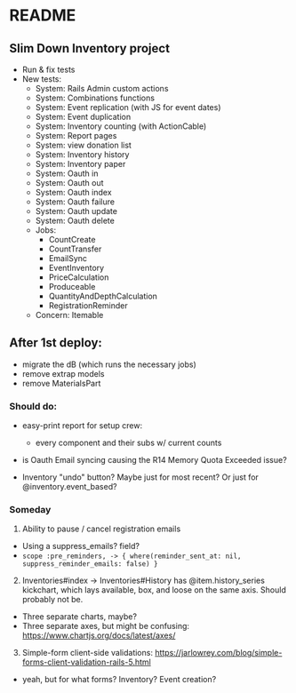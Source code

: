 # README
## Slim Down Inventory project

* Run & fix tests
* New tests:
  - System: Rails Admin custom actions
  - System: Combinations functions
  - System: Event replication (with JS for event dates)
  - System: Event duplication
  - System: Inventory counting (with ActionCable)
  - System: Report pages
  - System: view donation list
  - System: Inventory history
  - System: Inventory paper
  - System: Oauth in
  - System: Oauth out
  - System: Oauth index
  - System: Oauth failure
  - System: Oauth update
  - System: Oauth delete
  - Jobs:
    - CountCreate
    - CountTransfer
    - EmailSync
    - EventInventory
    - PriceCalculation
    - Produceable
    - QuantityAndDepthCalculation
    - RegistrationReminder
  - Concern: Itemable


## After 1st deploy:
- migrate the dB (which runs the necessary jobs)
- remove extrap models
- remove MaterialsPart

### Should do:
- easy-print report for setup crew:
  - every component and their subs w/ current counts

- is Oauth Email syncing causing the R14 Memory Quota Exceeded issue?

- Inventory "undo" button? Maybe just for most recent? Or just for @inventory.event_based?

### Someday
1. Ability to pause / cancel registration emails
  - Using a suppress_emails? field?
  - `scope :pre_reminders, -> { where(reminder_sent_at: nil, suppress_reminder_emails: false) }`

2. Inventories#index -> Inventories#History has @item.history_series kickchart, which lays available, box, and loose on the same axis. Should probably not be.
  - Three separate charts, maybe?
  - Three separate axes, but might be confusing: https://www.chartjs.org/docs/latest/axes/

3. Simple-form client-side validations: https://jarlowrey.com/blog/simple-forms-client-validation-rails-5.html
- yeah, but for what forms? Inventory? Event creation?

